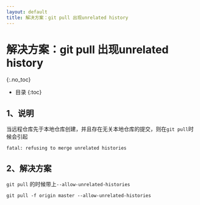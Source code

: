 ```yaml
---
layout: default
title: 解决方案：git pull 出现unrelated history
---
```


# 解决方案：git pull 出现unrelated history
{:.no_toc}

* 目录
{:toc}

## 1、说明

当远程仓库先于本地仓库创建，并且存在无关本地仓库的提交，则在`git pull`时候会引起

```
fatal: refusing to merge unrelated histories

```

## 2、解决方案
`git pull` 的时候带上`--allow-unrelated-histories`

```
git pull -f origin master --allow-unrelated-histories

```
